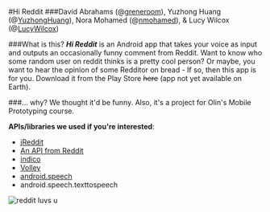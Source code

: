 #Hi Reddit
###David Abrahams (@[greneroom](github.com/greneroom)), Yuzhong Huang (@[YuzhongHuang](github.com/yuzhonghuang)), Nora Mohamed (@[nmohamed](github.com/nmohamed)), & Lucy Wilcox (@[LucyWilcox](github.com/lucywilcox))

###What is this?
___**Hi Reddit**___ is an Android app that takes your voice as input and outputs an occasionally funny comment from Reddit. Want to know who some random user on reddit thinks is a pretty cool person? Or maybe, you want to hear the opinion of some Redditor on bread - If so, then this app is for you. Download it from the Play Store ~~here~~ (app not yet available on Earth).

###... why?
We thought it'd be funny. Also, it's a project for Olin's Mobile Prototyping course.
	
__APIs/libraries we used if you're interested__:
* [jReddit](https://github.com/jReddit/jReddit)
* [An API from Reddit](https://www.com.mobileproto.hireddit.hireddit.reddit.com/r/redditdev/comments/3fv8vv/new_api_endpoint_now_you_can_search_comments/)
* [indico](https://indico.io/)
* [Volley](http://developer.android.com/training/volley/index.html)
* [android.speech](http://developer.android.com/reference/android/speech/package-summary.html)
* android.speech.texttospeech

![reddit luvs u](http://i.imgur.com/SDMVh.gif)
